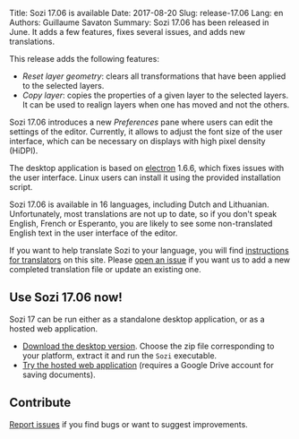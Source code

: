 Title: Sozi 17.06 is available
Date: 2017-08-20
Slug: release-17.06
Lang: en
Authors: Guillaume Savaton
Summary:
    Sozi 17.06 has been released in June.
    It adds a few features, fixes several issues, and adds new translations.

This release adds the following features:

* *Reset layer geometry*: clears all transformations that have been applied to the selected layers.
* *Copy layer*: copies the properties of a given layer to the selected layers.
  It can be used to realign layers when one has moved and not the others.

Sozi 17.06 introduces a new *Preferences* pane where users can edit the settings of the editor.
Currently, it allows to adjust the font size of the user interface, which can be necessary
on displays with high pixel density (HiDPI).

The desktop application is based on [electron](http://electron.atom.io/) 1.6.6, which
fixes issues with the user interface.
Linux users can install it using the provided installation script.

Sozi 17.06 is available in 16 languages, including Dutch and Lithuanian.
Unfortunately, most translations are not up to date, so if you don't speak English, French or Esperanto,
you are likely to see some non-translated English text in the user interface of the editor.

If you want to help translate Sozi to your language, you will find [instructions for translators](|filename|/pages/en/translate-editor.md) on this site.
Please [open an issue](https://github.com/senshu/Sozi/issues) if you want us to add a new
completed translation file or update an existing one.


Use Sozi 17.06 now!
-------------------

Sozi 17 can be run either as a standalone desktop application, or as a hosted web application.

* [Download the desktop version](https://github.com/senshu/Sozi/releases/tag/17.06).
  Choose the zip file corresponding to your platform, extract it and run the `Sozi` executable.
* [Try the hosted web application](/demo) (requires a Google Drive account for saving documents).

Contribute
----------

[Report issues](https://github.com/senshu/Sozi/issues) if you find bugs
or want to suggest improvements.
